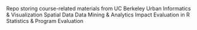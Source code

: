 Repo storing course-related materials from UC Berkeley
Urban Informatics & Visualization
Spatial Data
Data Mining & Analytics
Impact Evaluation in R
Statistics & Program Evaluation
